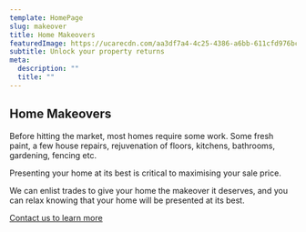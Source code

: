 ```yaml
---
template: HomePage
slug: makeover
title: Home Makeovers
featuredImage: https://ucarecdn.com/aa3df7a4-4c25-4386-a6bb-611cfd976bcf/-/crop/986x663/69,76/-/preview/
subtitle: Unlock your property returns
meta:
  description: ""
  title: ""
---
```

## Home Makeovers

Before hitting the market, most homes require some work.  Some fresh paint, a few house repairs, rejuvenation of floors, kitchens, bathrooms, gardening, fencing etc. 

Presenting your home at its best is critical to maximising  your sale price. 

We can enlist trades to give your home the makeover it deserves, and you can relax knowing that your home will be presented at its best. 

  [Contact us to learn more](https://encorehomestaging.com.au/contact)
